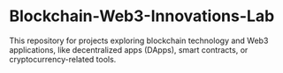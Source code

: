 # Blockchain-Web3-Innovations-Lab
This repository for projects exploring blockchain technology and Web3 applications, like decentralized apps (DApps), smart contracts, or cryptocurrency-related tools.
